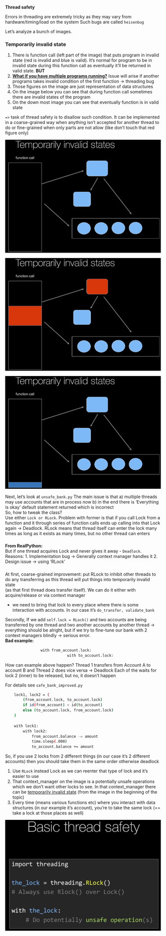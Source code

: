 **Thread safety**

Errors in threading are extremely tricky as they may vary from hardware/timing/load on the system
Such bugs are called `heisenbug`

Let’s analyze a bunch of images.

<h3>Temporarily invalid state</h3>

1. There is function call (left part of the image) that puts program in invalid state (red is invalid and blue is valid). It’s normal for program to be in invalid state during this function call as eventually it’ll be returned in valid state. **BUT** 
2. <ins>**What if you have multiple programs running?**</ins> Issue will arise if another programs takes invalid condition of the first function -> threading bug
3. Those figures on the image are just representation of data structures
4. On the image below you can see that during function call sometimes there are invalid states of the program
5. On the down most image you can see that eventually function is in valid state 

`=>` task of thread safety is to disallow such condition. It can be implemented in a coarse-grained way when anything isn’t accepted for another thread to do or fine-grained when only parts are not allow (like don’t touch that red figure only)

![Alt text](/ImageRepo/Threads_safety_first.png?raw=true)

![Alt text](/ImageRepo/Threads_safety_second.png?raw=true)

![Alt text](/ImageRepo/Threads_safety_third.png?raw=true)


Next, let’s look at `unsafe_bank.py` The main issue is that a) multiple threads may use accounts that are in process now b) in the end there is ‘Everything is okay’ default statement returned which  is incorrect<br>
So, how to tweak the class?<br>
Use either `Lock or RLock`. Problem with former is that if you call Lock from a function and it through series of function calls ends up calling into that Lock again -> Deadlock. RLock means that thread itself can enter the lock many times as long as it exists as many times, but no other thread can enters 

#####
**From RealPython:**<br>
But if one thread acquires Lock and never gives it away - `Deadlock`. <br>
Reasons: 1. Implementation bug -> Generally context manager handles it 2. Design issue -> using ‘RLock’
#####

At first, coarse-grained improvement: put RLock to inhibit other threads to do any transferring as this thread will put things into temporarily invalid state<br>
(as that first thread does transfer itself). We can do it either with acquire/release or via context manager<br>
+ we need to bring that lock to every place where there is some interaction with accounts. In our case it’s `do_transfer, validate_bank`


Secondly, If we add `self.lock = RLock()` and two accounts are being transferred by one thread and two another accounts by another thread -> everything should be alright, but if we try to fine-tune our bank with 2 context managers blindly -> serious error. <br>
**Bad example:** 
```bash
                with from_account.lock:
				            with to_account.lock:
```
How can example above happen? Thread 1 transfers from Account A to account B and Thread 2 does vice versa -> Deadlock Each of the waits for lock 2 (inner) to be released, but no, it doesn’t happen

For details see `safe_bank_improved.py`
```bash
	lock1, lock2 = (
		(from_account.lock, to_account.lock)
		if id(from_account) < id(to_account)
		else (to_account.lock, from_account.lock)
	)

	with lock1:
		with lock2:
			from_account.balance -= amount
			time.sleep(.000)
			to_account.balance += amount
```
So, if you use 2 locks from 2 different things (in our case it’s 2 different accounts) then you should take them in the same order otherwise deadlock
1. Use `RLock` instead Lock as we can reenter that type of lock and it’s easier to use
2. That context_manager on the image is a potentially unsafe operations which we don’t want other locks to see. In that context_manager there can be <ins>temporarily invalid state</ins> (from the image in the beginning of the topic)
3. Every time (means various functions etc) where you interact with data structures (in our example it’s account), you’re to take the same lock (== take a lock at those places as well)

![Alt text](/ImageRepo/Threads_safety_fourth.png?raw=true)
